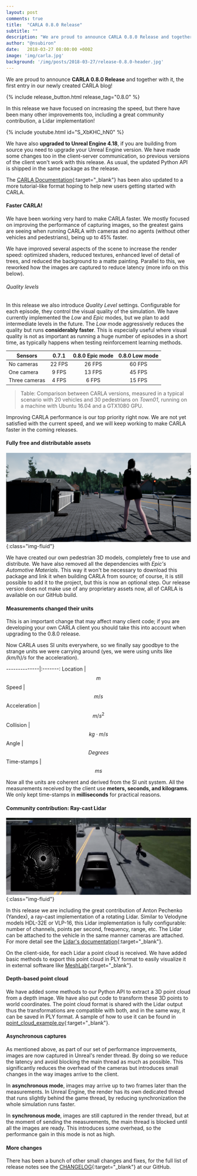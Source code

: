 ```yaml
---
layout: post
comments: true
title:  "CARLA 0.8.0 Release"
subtitle: ""
description: "We are proud to announce CARLA 0.8.0 Release and together with it, the first entry in our newly created CARLA blog!"
author: "@nsubiron"
date:   2018-03-27 08:00:00 +0002
image: 'img/carla.jpg'
background: '/img/posts/2018-03-27/release-0.8.0-header.jpg'
---
```


We are proud to announce **CARLA 0.8.0 Release** and together with it, the first
entry in our newly created CARLA blog!

{% include release_button.html release_tag="0.8.0" %}

In this release we have focused on increasing the speed, but there have been
many other improvements too, including a great community contribution, a Lidar
implementation!

{% include youtube.html id="S_XbKHC_hN0" %}

We have also **upgraded to Unreal Engine 4.18**, if you are building from source
you need to upgrade your Unreal Engine version. We have made some changes too in
the client-server communication, so previous versions of the client won't work
with this release. As usual, the updated Python API is shipped in the same
package as the release.

The [CARLA Documentation][docslink]{:target="_blank"} has been also updated to a
more tutorial-like format hoping to help new users getting started with CARLA.

[docslink]: http://carla.readthedocs.io/en/latest/

#### Faster CARLA!

We have been working very hard to make CARLA faster. We mostly focused on
improving the performance of capturing images, so the greatest gains are seeing
when running CARLA with cameras and no agents (without other vehicles and
pedestrians), being up to 45% faster.

We have improved several aspects of the scene to increase the render speed:
optimized shaders, reduced textures, enhanced level of detail of trees, and
reduced the background to a matte painting. Parallel to this, we reworked how
the images are captured to reduce latency (more info on this below).

###### Quality levels

In this release we also introduce _Quality Level_ settings. Configurable for
each episode, they control the visual quality of the simulation. We have
currently implemented the _Low_ and _Epic_ modes, but we plan to add
intermediate levels in the future. The _Low_ mode aggressively reduces the
quality but runs **considerably faster**. This is especially useful where visual
quality is not as important as running a huge number of episodes in a short
time, as typically happens when testing reinforcement learning methods.

Sensors       | 0.7.1  | 0.8.0 Epic mode | 0.8.0 Low mode
--------------|:------:|:---------------:|:---------------:
No cameras    | 22 FPS | 26 FPS          | 60 FPS
One camera    | 9 FPS  | 13 FPS          | 45 FPS
Three cameras | 4 FPS  | 6 FPS           | 15 FPS

> Table: Comparison between CARLA versions, measured in a typical scenario with
20 vehicles and 30 pedestrians on _Town01_, running on a machine with Ubuntu
16.04 and a GTX1080 GPU.

Improving CARLA performance is our top priority right now. We are not yet
satisfied with the current speed, and we will keep working to make CARLA faster
in the coming releases.

#### Fully free and distributable assets

![Pedestrian](/img/posts/2018-03-27/release-0.8.0-pedestrian.png){:class="img-fluid"}

We have created our own pedestrian 3D models, completely free to use and
distribute. We have also removed all the dependencies with _Epic's Automotive
Materials_. This way it won't be necessary to download this package and link it
when building CARLA from source; of course, it is still possible to add it to
the project, but this is now an optional step. Our release version does not make
use of any proprietary assets now, all of CARLA is available on our GitHub
build.

#### Measurements changed their units

This is an important change that may affect many client code; if you are
developing your own CARLA client you should take this into account when
upgrading to the 0.8.0 release.

Now CARLA uses SI units everywhere, so we finally say goodbye to the strange
units we were carrying around (yes, we were using units like _(km/h)/s_ for the
acceleration).

--------------|:-------:
Location      | $$ m $$
Speed         | $$ m / s $$
Acceleration  | $$ m / s^2 $$
Collision     | $$ kg \cdot m / s $$
Angle         | $$ Degrees $$
Time-stamps   | $$ ms $$

Now all the units are coherent and derived from the SI unit system. All the
measurements received by the client use **meters, seconds, and kilograms**. We
only kept time-stamps in **milliseconds** for practical reasons.

#### Community contribution: Ray-cast Lidar

![Lidar](/img/posts/2018-03-27/release-0.8.0-lidar.png){:class="img-fluid"}

In this release we are including the great contribution of Anton Pechenko
(Yandex), a ray-cast implementation of a rotating Lidar. Similar to Velodyne
models HDL-32E or VLP-16, this Lidar implementation is fully configurable:
number of channels, points per second, frequency, range, etc. The Lidar can be
attached to the vehicle in the same manner cameras are attached. For more detail
see the [Lidar's documentation][lidardoclink]{:target="_blank"}.

On the client-side, for each Lidar a point cloud is received. We have added
basic methods to export this point cloud in PLY format to easily visualize it in
external software like [MeshLab][meshlablink]{:target="_blank"}.

[lidardoclink]: http://carla.readthedocs.io/en/latest/cameras_and_sensors/#ray-cast-based-lidar
[meshlablink]: http://www.meshlab.net/

#### Depth-based point cloud

We have added some methods to our Python API to extract a 3D point cloud from a
depth image. We have also put code to transform these 3D points to world
coordinates. The point cloud format is shared with the Lidar output thus the
transformations are compatible with both, and in the same way, it can be saved
in PLY format. A sample of how to use it can be found in
[point_cloud_example.py][pce_link]{:target="_blank"}.

[pce_link]: https://github.com/carla-simulator/carla/blob/master/PythonClient/point_cloud_example.py

#### Asynchronous captures

As mentioned above, as part of our set of performance improvements, images are
now captured in Unreal's render thread. By doing so we reduce the latency and
avoid blocking the main thread as much as possible. This significantly reduces
the overhead of the cameras but introduces small changes in the way images
arrive to the client.

In **asynchronous mode**, images may arrive up to two frames later than the
measurements. In Unreal Engine, the render has its own dedicated thread that
runs slightly behind the game thread, by reducing synchronization the whole
simulation runs faster.

In **synchronous mode**, images are still captured in the render thread, but at
the moment of sending the measurements, the main thread is blocked until all the
images are ready. This introduces some overhead, so the performance gain in this
mode is not as high.

#### More changes

There has been a bunch of other small changes and fixes, for the full list of
release notes see the [CHANGELOG][changelog_link]{:target="_blank"} at our
GitHub.

[changelog_link]: https://github.com/carla-simulator/carla/blob/master/CHANGELOG.md#carla-080
